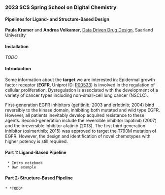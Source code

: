 
### 2023 SCS Spring School on Digital Chemistry 

#### Pipelines for Ligand- and Structure-Based Design
**Paula Kramer** and **Andrea Volkamer**, [Data Driven Drug Design](https://volkamerlab.org/), Saarland University

#### Installation

*TODO*

#### Introduction

Some information about the **target** we are interested in: 
Epidermal growth factor receptor (**EGFR**, Uniprot ID: [P00533](https://www.uniprot.org/uniprotkb/P00533/entry)) is involved in the regulation of cellular proliferation. Dysregulation is associated with the development of a variety of cancer types including non-small-cell lung cancer (NSCLC). 

First-generation EGFR inhibitors (gefitinib; 2003 and erlotinib; 2004) bind reversibly to the kinase domain, inhibiting both mutated and wild type EGFR. However, all patients inevitably develop acquired resistance to these agents. Second-generation include the reversible inhibitor lapatinib (2007) and the irreversible inhibitor afatinib (2013). The first third generation inhibitor (osimertinib; 2015) was approved to target the T790M mutation of EGFR. However, the design and identification of novel chemotypes with higher potency is still required.

#### Part 1: Ligand-Based Pipeline

     * Intro notebook
     * Own example
     
#### Part 2: Structure-Based Pipeline

    * *TODO*